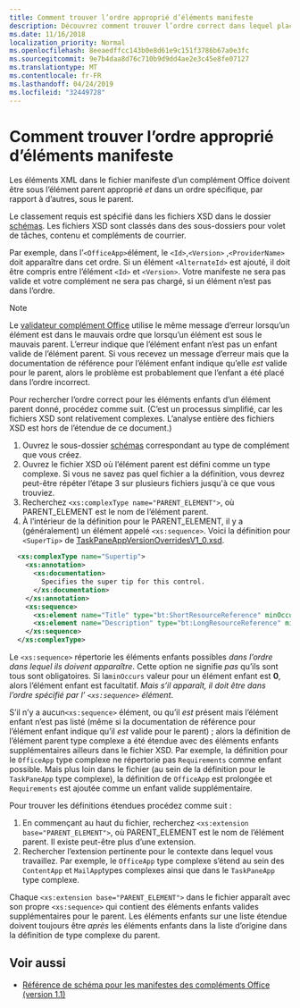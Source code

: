 ```yaml
---
title: Comment trouver l’ordre approprié d’éléments manifeste
description: Découvrez comment trouver l’ordre correct dans lequel placer les éléments enfants dans un élément parent.
ms.date: 11/16/2018
localization_priority: Normal
ms.openlocfilehash: 8eeaedffcc143b0e8d61e9c151f3786b67a0e3fc
ms.sourcegitcommit: 9e7b4daa8d76c710b9d9dd4ae2e3c45e8fe07127
ms.translationtype: MT
ms.contentlocale: fr-FR
ms.lasthandoff: 04/24/2019
ms.locfileid: "32449728"
---
```

# <a name="how-to-find-the-proper-order-of-manifest-elements"></a>Comment trouver l’ordre approprié d’éléments manifeste

Les éléments XML dans le fichier manifeste d’un complément Office doivent être sous l’élément parent approprié *et* dans un ordre spécifique, par rapport à d’autres, sous le parent.

Le classement requis est spécifié dans les fichiers XSD dans le dossier [schémas](https://github.com/OfficeDev/office-js-docs-pr/tree/master/docs/overview/schemas). Les fichiers XSD sont classés dans des sous-dossiers pour volet de tâches, contenu et compléments de courrier.

Par exemple, dans l’`<OfficeApp>`élément, le `<Id>`,`<Version>` ,`<ProviderName>` doit apparaître dans cet ordre. Si un élément `<AlternateId>` est ajouté, il doit être compris entre l’élément `<Id>` et `<Version>`. Votre manifeste ne sera pas valide et votre complément ne sera pas chargé, si un élément n’est pas dans l’ordre.

> [!NOTE]
> Le [validateur complément Office](/office/dev/add-ins/testing/troubleshoot-manifest#validate-your-manifest-with-the-office-add-in-validator) utilise le même message d’erreur lorsqu’un élément est dans le mauvais ordre que lorsqu’un élément est sous le mauvais parent. L’erreur indique que l’élément enfant n’est pas un enfant valide de l’élément parent. Si vous recevez un message d’erreur mais que la documentation de référence pour l’élément enfant indique qu’elle *est* valide pour le parent, alors le problème est probablement que l’enfant a été placé dans l’ordre incorrect.

Pour rechercher l’ordre correct pour les éléments enfants d’un élément parent donné, procédez comme suit. (C’est un processus simplifié, car les fichiers XSD sont relativement complexes. L’analyse entière des fichiers XSD est hors de l’étendue de ce document.)

1. Ouvrez le sous-dossier [schémas](https://github.com/OfficeDev/office-js-docs-pr/tree/master/docs/overview/schemas) correspondant au type de complément que vous créez. 
2. Ouvrez le fichier XSD où l’élément parent est défini comme un type complexe. Si vous ne savez pas quel fichier a la définition, vous devrez peut-être répéter l’étape 3 sur plusieurs fichiers jusqu'à ce que vous trouviez.
3. Recherchez `<xs:complexType name="PARENT_ELEMENT">`, où PARENT_ELEMENT est le nom de l’élément parent.
4. À l’intérieur de la définition pour le PARENT_ELEMENT, il y a (généralement) un élément appelé `<xs:sequence>`. Voici la définition pour `<SuperTip>` de [TaskPaneAppVersionOverridesV1_0.xsd](https://raw.githubusercontent.com/OfficeDev/office-js-docs-pr/master/docs/overview/schemas/taskpane/TaskPaneAppVersionOverridesV1_0.xsd).

```xml
  <xs:complexType name="Supertip">
    <xs:annotation>
      <xs:documentation>
        Specifies the super tip for this control.
      </xs:documentation>
    </xs:annotation>
    <xs:sequence>
      <xs:element name="Title" type="bt:ShortResourceReference" minOccurs="1" maxOccurs="1" />
      <xs:element name="Description" type="bt:LongResourceReference" minOccurs="1" maxOccurs="1" />
    </xs:sequence>
  </xs:complexType>
```

Le `<xs:sequence>` répertorie les éléments enfants possibles *dans l’ordre dans lequel ils doivent apparaître*. Cette option ne signifie *pas* qu’ils sont tous sont obligatoires. Si la`minOccurs` valeur pour un élément enfant est **0**, alors l’élément enfant est facultatif. *Mais s’il apparaît, il doit être dans l’ordre spécifié par l’ `<xs:sequence>` élément*.

S’il n’y a aucun`<xs:sequence>` élément, ou qu’il *est* présent mais l’élément enfant n’est pas listé (même si la documentation de référence pour l’élément enfant indique qu’il *est* valide pour le parent) ; alors la définition de l’élément parent type complexe a été étendue avec des éléments enfants supplémentaires ailleurs dans le fichier XSD. Par exemple, la définition pour le `OfficeApp` type complexe ne répertorie pas `Requirements` comme enfant possible. Mais plus loin dans le fichier (au sein de la définition pour le `TaskPaneApp` type complexe), la définition de `OfficeApp` est prolongée et `Requirements` est ajoutée comme un enfant valide supplémentaire.

Pour trouver les définitions étendues procédez comme suit :

1. En commençant au haut du fichier, recherchez `<xs:extension base="PARENT_ELEMENT">`, où PARENT_ELEMENT est le nom de l’élément parent. Il existe peut-être plus d’une extension.
2. Rechercher l’extension pertinente pour le contexte dans lequel vous travaillez. Par exemple, le `OfficeApp` type complexe s’étend au sein des `ContentApp` et `MailApp`types complexes ainsi que dans le `TaskPaneApp` type complexe.

Chaque `<xs:extension base="PARENT_ELEMENT">` dans le fichier apparaît avec son propre `<xs:sequence>` qui contient des éléments enfants valides supplémentaires pour le parent. Les éléments enfants sur une liste étendue doivent toujours être *après* les éléments enfants dans la liste d’origine dans la définition de type complexe du parent.

## <a name="see-also"></a>Voir aussi

- [Référence de schéma pour les manifestes des compléments Office (version 1.1)](../develop/add-in-manifests.md)
